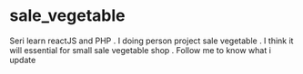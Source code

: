 # sale_vegetable
Seri learn reactJS and PHP . I doing person project sale vegetable . I think it will essential for small sale vegetable shop . Follow me to know what i update  
